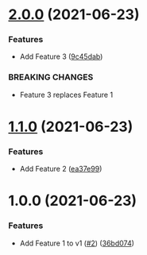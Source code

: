 # [2.0.0](https://github.com/jakewan/semantic-release-sandbox-2/compare/1.1.0...2.0.0) (2021-06-23)


### Features

* Add Feature 3 ([9c45dab](https://github.com/jakewan/semantic-release-sandbox-2/commit/9c45dab19b3045d7962cc015a50391d5f9c951c4))


### BREAKING CHANGES

* Feature 3 replaces Feature 1

# [1.1.0](https://github.com/jakewan/semantic-release-sandbox-2/compare/1.0.0...1.1.0) (2021-06-23)


### Features

* Add Feature 2 ([ea37e99](https://github.com/jakewan/semantic-release-sandbox-2/commit/ea37e994810e9299ab0cb0e91dc91d8e48adfd98))

# 1.0.0 (2021-06-23)


### Features

* Add Feature 1 to v1 ([#2](https://github.com/jakewan/semantic-release-sandbox-2/issues/2)) ([36bd074](https://github.com/jakewan/semantic-release-sandbox-2/commit/36bd074b3fbdaae82b6fa98cc9be346ea1b9d0bd))
